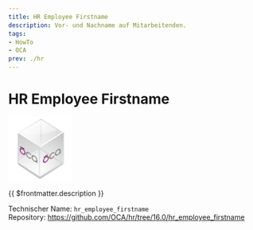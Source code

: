 ```yaml
---
title: HR Employee Firstname
description: Vor- und Nachname auf Mitarbeitenden.
tags:
- HowTo
- OCA
prev: ./hr
---
```

# HR Employee Firstname
![icon_oca_app](attachments/icon_oca_app.png)

{{ $frontmatter.description }}

Technischer Name: `hr_employee_firstname`\
Repository: <https://github.com/OCA/hr/tree/16.0/hr_employee_firstname>
